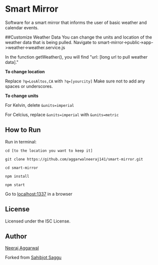 # Smart Mirror
Software for a smart mirror that informs the user of basic weather and calendar events.

##Customize Weather Data
You can change the units and location of the weather data that is being pulled. Navigate to smart-mirror->public->app->weather->weather.service.js

In the function getWeather(), you will find "url: [long url to pull weather data]."

**To change location**

Replace `?q=LosAltos,CA` with `?q=[yourcity]`
Make sure not to add any spaces or underscores.

**To change units**

For Kelvin, delete `&units=imperial`

For Celcius, replace `&units=imperial` with `&units=metric`

## How to Run
Run in terminal:

`cd [to the location you want to keep it]`

`git clone https://github.com/aggarwalneeraj141/smart-mirror.git`

`cd smart-mirror`

`npm install`

`npm start`

Go to [localhost:1337](http://localhost:1337) in a browser

## License
Licensed under the ISC License.

## Author
[Neeraj Aggarwal](http://www.neerajaggarwal.com)

Forked from [Sahibjot Saggu](http://www.sahibjot.me/)
